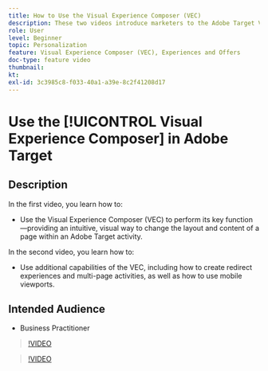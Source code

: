 ```yaml
---
title: How to Use the Visual Experience Composer (VEC)
description: These two videos introduce marketers to the Adobe Target Visual Experience Composer (VEC). Watch these videos to learn how to create activities using the VEC.
role: User
level: Beginner
topic: Personalization
feature: Visual Experience Composer (VEC), Experiences and Offers
doc-type: feature video
thumbnail:
kt:
exl-id: 3c3985c8-f033-40a1-a39e-8c2f41208d17
---
```

# Use the [!UICONTROL Visual Experience Composer] in Adobe Target

## Description

In the first video, you learn how to:

* Use the Visual Experience Composer (VEC) to perform its key function—providing an intuitive, visual way to change the layout and content of a page within an Adobe Target activity.

In the second video, you learn how to:

* Use additional capabilities of the VEC, including how to create redirect experiences and multi-page activities, as well as how to use mobile viewports.

## Intended Audience

* Business Practitioner

>[!VIDEO](https://video.tv.adobe.com/v/17399/?quality=12)

>[!VIDEO](https://video.tv.adobe.com/v/17401/?quality=12)
